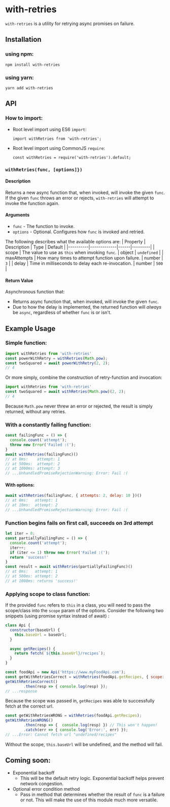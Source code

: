 # with-retries
`with-retries` is a utility for retrying async promises on failure.

## Installation
### using npm:
```
npm install with-retries
```
### using yarn:
```
yarn add with-retries
```

## API
### How to import:
- Root level import using ES6 `import`:
    ```
    import withRetries from 'with-retries';
    ```
- Root level import using CommonJS `require`:
    ```
    const withRetries = require('with-retries').default;
    ```
  
### `withRetries(func, [options]})`
#### Description
Returns a new async function that, when invoked, will invoke the given `func`. If the given `func` throws an error or
rejects, `with-retries` will attempt to invoke the function again. 

#### Arguments
* `func` - The function to invoke.
* `options` - Optional. Configures how `func` is invoked and retried.

The following describes what the available options are:
| Property | Description | Type | Default |
|----------|-------------|------|---------|
| scope | The value to use as `this` when invoking `func`. | object | `undefined` |
| maxAttempts | How many times to attempt function upon failure. | number | `3` |
| delay | Time in milliseconds to delay each re-invocation. | number | `500` |

#### Return Value
Asynchronous function that:
* Returns async function that, when invoked, will invoke the given `func`.
* Due to how the delay is implemented, the returned function will _always_ be `async`, regardless of whether `func` is or isn't.

## Example Usage
### Simple function:
```javascript
import withRetries from 'with-retries'
const powerWithRetry = withRetries(Math.pow);
const twoSquared = await powerWithRetry(2, 2);
// 4
```
Or more simply, combine the construction of retry-function and invocation:
```javascript
import withRetries from 'with-retries'
const twoSquared = await withRetries(Math.pow)(2, 2);
// 4
```
Because `Math.pow` never threw an error or rejected, the result is simply returned, without any retries.

### With a constantly failing function:
```javascript
const failingFunc = () => {
  console.count('attempt');
  throw new Error('Failed :(');
} 
await withRetries(failingFunc)()
// at 0ms:    attempt: 1
// at 500ms:  attempt: 2
// at 1000ms: attempt: 3
// ...UnhandledPromiseRejectionWarning: Error: Fail :(
```

#### With options:
```javascript
await withRetries(failingFunc, { attempts: 2, delay: 10 })()
// at 0ms:   attempt: 1
// at 10ms:  attempt: 2
// ...UnhandledPromiseRejectionWarning: Error: Fail :(
```

### Function begins fails on first call, succeeds on 3rd attempt
```javascript
let iter = 0;
const partiallyFailingFunc = () => {
  console.count('attempt');
  iter++;
  if (iter <= 1) throw new Error('Failed :(');
  return 'success!'
}
const result = await withRetries(partiallyFailingFunc)()
// at 0ms:   attempt: 1
// at 500ms: attempt: 2
// at 1000ms: returns 'success!'
```

### Applying scope to class function:
If the provided `func` refers to `this` in a class, you will need to pass the scope/class into the `scope` param of the options.
Consider the following two snippets (using promise syntax instead of await) :
```javascript
class Api {
  constructor(baseUrl) {
    this.baseUrl = baseUrl;
  }

  async getRecipes() {
    return fetch(`${this.baseUrl}/recipes`);
  }
}

const foodApi = new Api('https://www.myFoodApi.com');
const getWithRetriesCorrect = withRetries(foodApi.getRecipes, { scope: foodApi });
getWithRetriesCorrect()
        .then(resp => { console.log(resp) });
// ...response
```
Because the scope was passed in, `getRecipes` was able to successfully fetch at the correct url.

```javascript
const getWithRetriesWRONG = withRetries(foodApi.getRecipes);
getWithRetriesWRONG()
        .then(resp => {  console.log(resp) }) // This won't happen!
        .catch(err => { console.log('Error:', err) }); 
// ...Error: Cannot fetch url "undefined/recipes"
```
Without the scope, `this.baseUrl` will be undefined, and the method will fail.


## Coming soon:
* Exponential backoff
  * This will be the default retry logic. Exponential backoff helps prevent network congestion.
* Optional error condition method
  * Pass in method that determines whether the result of `func` is a failure or not. This will make the use of this module much more versatile.
  
